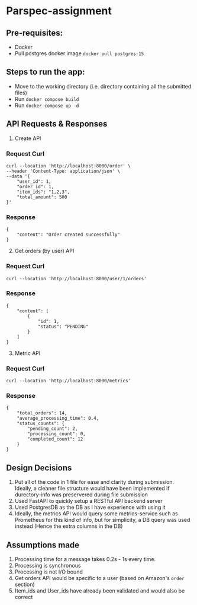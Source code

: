 # Parspec-assignment

## Pre-requisites:
- Docker
- Pull postgres docker image `docker pull postgres:15`

## Steps to run the app:
- Move to the working directory (i.e. directory containing all the submitted files)
- Run `docker compose build`
- Run `docker-compose up -d`

## API Requests & Responses


1. Create API
### Request Curl
```
curl --location 'http://localhost:8000/order' \
--header 'Content-Type: application/json' \
--data '{
    "user_id": 1,
    "order_id": 1,
    "item_ids": "1,2,3",
    "total_amount": 500
}'
```
### Response
```
{
    "content": "Order created successfully"
}
```


2. Get orders (by user) API
### Request Curl
```
curl --location 'http://localhost:8000/user/1/orders'
```
### Response
```
{
    "content": [
        {
            "id": 1,
            "status": "PENDING"
        }
    ]
}
```
3. Metric API
### Request Curl
```
curl --location 'http://localhost:8000/metrics'
```

### Response
```
{
    "total_orders": 14,
    "average_processing_time": 0.4,
    "status_counts": {
        "pending_count": 2,
        "processing_count": 0,
        "completed_count": 12
    }
}
```

## Design Decisions
1. Put all of the code in 1 file for ease and clarity during submission. Ideally, a cleaner file structure would have been implemented if durectory-info was preservered during file submission
2. Used FastAPI to quickly setup a RESTful API backend server
3. Used PostgresDB as the DB as I have experience with using it
4. Ideally, the metrics API would query some metrics-service such as Prometheus for this kind of info, but for simplicity, a DB query was used instead (Hence the extra columns in the DB)

## Assumptions made
1. Processing time for a message takes 0.2s - 1s every time.
2. Processing is synchronous
3. Processing is not I/O bound
4. Get orders API would be specific to a user (based on Amazon's `order` section)
5. Item_ids and User_ids have already been validated and would also be correct
